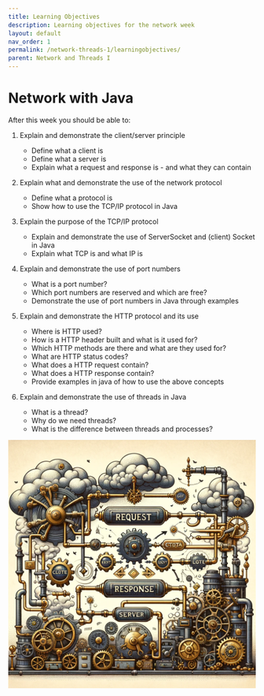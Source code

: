 ```yaml
---
title: Learning Objectives
description: Learning objectives for the network week
layout: default
nav_order: 1
permalink: /network-threads-1/learningobjectives/
parent: Network and Threads I
---
```


# Network with Java

After this week you should be able to:

1. Explain and demonstrate the client/server principle
   - Define what a client is
   - Define what a server is
   - Explain what a request and response is - and what they can contain

2. Explain what and demonstrate the use of the network protocol
   - Define what a protocol is
   - Show how to use the TCP/IP protocol in Java

3. Explain the purpose of the TCP/IP protocol
   - Explain and demonstrate the use of ServerSocket and (client) Socket in Java
   - Explain what TCP is and what IP is

4. Explain and demonstrate the use of port numbers
   - What is a port number?
   - Which port numbers are reserved and which are free?
   - Demonstrate the use of port numbers in Java through examples

5. Explain and demonstrate the HTTP protocol and its use
   - Where is HTTP used?
   - How is a HTTP header built and what is it used for?
   - Which HTTP methods are there and what are they used for?
   - What are HTTP status codes?
   - What does a HTTP request contain?
   - What does a HTTP response contain?
   - Provide examples in java of how to use the above concepts

6. Explain and demonstrate the use of threads in Java
   - What is a thread?
   - Why do we need threads?
   - What is the difference between threads and processes?
  
![Network](./img/steampunkserver.webp)
